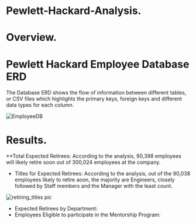 # Pewlett-Hackard-Analysis.
# Overview.

# Pewlett Hackard Employee Database ERD
The Database ERD shows the flow of information between different tables, or CSV files which highlights the primary keys, foreign keys and different data types for each column.

![EmployeeDB](https://user-images.githubusercontent.com/104453593/175185784-b8e02050-19c7-45d1-ae05-0b178ad26cb6.png)

# Results.
**Total Expected Retirees: According to the analysis, 90,398 employees will likely retire soon out of 300,024 employees at the company.
* Titles for Expected Retirees: According to the analysis, out of the 90,038 employees likely to retire aoon, the majority are Engineers, closely followed by Staff members and the Manager with the least count.

![retiring_titles pic](https://user-images.githubusercontent.com/104453593/175187996-fbbdd2b8-1fb0-4816-9dca-780046ddf6ce.PNG)

* Expected Retirees by Department:
* Employees Eligible to participate in the Mentorship Program:
